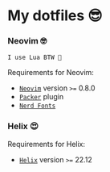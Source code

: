 # My dotfiles 😎

### Neovim 🤓

`I use Lua BTW 🧐`

Requirements for Neovim:
- [`Neovim`][Neovim] version `>=` 0.8.0
- [`Packer`][Packer] plugin
- [`Nerd Fonts`][Nerd Fonts]

### Helix 😍

Requirements for Helix:
- [`Helix`][Helix] version `>=` 22.12

[Packer]: https://github.com/wbthomason/packer.nvim
[Nerd Fonts]: https://www.nerdfonts.com/
[Neovim]: https://neovim.io/
[Helix]: https://helix-editor.com/
